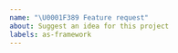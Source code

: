 ```yaml
---
name: "\U0001F389 Feature request"
about: Suggest an idea for this project
labels: as-framework
---
```

